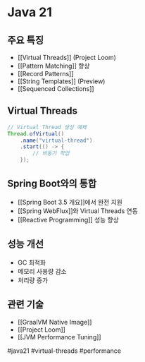 # Java 21

## 주요 특징
- [[Virtual Threads]] (Project Loom)
- [[Pattern Matching]] 향상
- [[Record Patterns]]
- [[String Templates]] (Preview)
- [[Sequenced Collections]]

## Virtual Threads
```java
// Virtual Thread 생성 예제
Thread.ofVirtual()
    .name("virtual-thread")
    .start(() -> {
        // 비동기 작업
    });
```

## Spring Boot와의 통합
- [[Spring Boot 3.5 개요]]에서 완전 지원
- [[Spring WebFlux]]와 Virtual Threads 연동
- [[Reactive Programming]] 성능 향상

## 성능 개선
- GC 최적화
- 메모리 사용량 감소
- 처리량 증가

## 관련 기술
- [[GraalVM Native Image]]
- [[Project Loom]]
- [[JVM Performance Tuning]]

#java21 #virtual-threads #performance